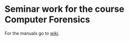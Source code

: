 # Seminar work for the course Computer Forensics

For the manuals go to [wiki](https://github.com/EWER115/rf_seminar/wiki/Manuals).
